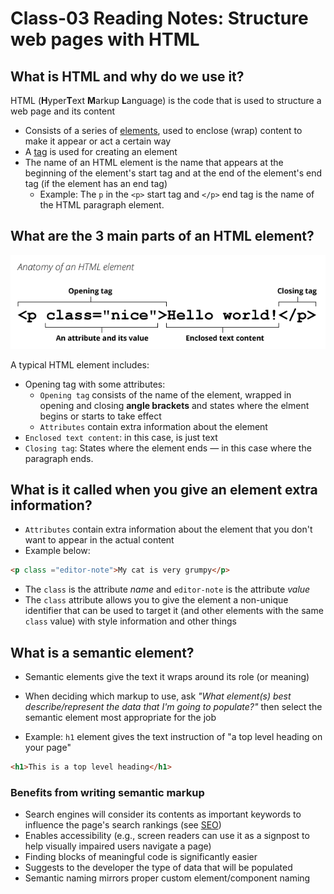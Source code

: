 # Class-03 Reading Notes: Structure web pages with HTML

## What is HTML and why do we use it?

HTML (**H**yper**T**ext **M**arkup **L**anguage) is the code that is used to structure a web page and its content

- Consists of a series of [elements](https://developer.mozilla.org/en-US/docs/Glossary/Element), used to enclose (wrap) content to make it appear or act a certain way
- A [tag](https://developer.mozilla.org/en-US/docs/Glossary/Tag) is used for creating an element
- The name of an HTML element is the name that appears at the beginning of the element's start tag and at the end of the element's end tag (if the element has an end tag)
  - Example: The `p` in the `<p>` start tag and `</p>` end tag is the name of the HTML paragraph element.

## What are the 3 main parts of an HTML element?

![Anatomy of HTML Element](html-element.png)

A typical HTML element includes:

- Opening tag with some attributes: 
  - `Opening tag` consists of the name of the element, wrapped in opening and closing **angle brackets** and states where the elment begins or starts to take effect
  - `Attributes` contain extra information about the element
- `Enclosed text content`: in this case, is just text
- `Closing tag`: States where the element ends — in this case where the paragraph ends.

## What is it called when you give an element extra information?

- `Attributes` contain extra information about the element that you don't want to appear in the actual content
- Example below:

```html
<p class ="editor-note">My cat is very grumpy</p>
```

- The `class` is the attribute *name* and `editor-note` is the attribute *value*
- The `class` attribute allows you to give the element a non-unique identifier that can be used to target it (and other elements with the same `class` value) with style information and other things

## What is a semantic element?

- Semantic elements give the text it wraps around its role (or meaning)
- When deciding which markup to use, ask *"What element(s) best describe/represent the data that I'm going to populate?"* then select the semantic element most appropriate for the job

- Example: `h1` element gives the text instruction of "a top level heading on your page"

```html
<h1>This is a top level heading</h1>
```

### Benefits from writing semantic markup

- Search engines will consider its contents as important keywords to influence the page's search rankings (see [SEO](https://developer.mozilla.org/en-US/docs/Glossary/SEO))
- Enables accessibility (e.g., screen readers can use it as a signpost to help visually impaired users navigate a page)
- Finding blocks of meaningful code is significantly easier
- Suggests to the developer the type of data that will be populated
- Semantic naming mirrors proper custom element/component naming
